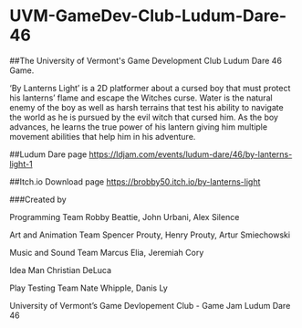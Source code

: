 # UVM-GameDev-Club-Ludum-Dare-46
##The University of Vermont's Game Development Club Ludum Dare 46 Game.

‘By Lanterns Light’ is a 2D platformer about a cursed boy that must protect his lanterns’ flame and escape the Witches curse. Water is the natural enemy of the boy as well as harsh terrains that test his ability to navigate the world as he is pursued by the evil witch that cursed him. As the boy advances, he learns the true power of his lantern giving him multiple movement abilities that help him in his adventure.

##Ludum Dare page https://ldjam.com/events/ludum-dare/46/by-lanterns-light-1

##Itch.io Download page  https://brobby50.itch.io/by-lanterns-light

###Created by

Programming Team Robby Beattie, John Urbani, Alex Silence

Art and Animation Team Spencer Prouty, Henry Prouty, Artur Smiechowski

Music and Sound Team Marcus Elia, Jeremiah Cory

Idea Man Christian DeLuca

Play Testing Team Nate Whipple, Danis Ly

University of Vermont’s Game Devlopement Club - Game Jam Ludum Dare 46